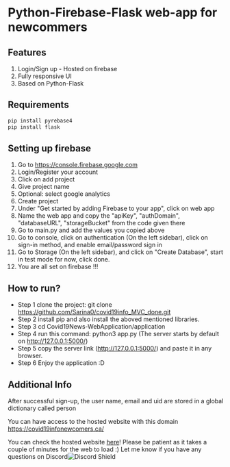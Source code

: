 # Python-Firebase-Flask web-app for newcommers

## Features
1) Login/Sign up - Hosted on firebase
2) Fully responsive UI
3) Based on Python-Flask

## Requirements
```bash
pip install pyrebase4
pip install flask
```

## Setting up firebase

1) Go to https://console.firebase.google.com
2) Login/Register your account
3) Click on add project
4) Give project name
5) Optional: select google analytics
6) Create project
7) Under "Get started by adding Firebase to your app", click on web app
8) Name the web app and copy the "apiKey", "authDomain", "databaseURL", "storageBucket" from the code given there
9) Go to main.py and add the values you copied above
10) Go to console, click on authentication (On the left sidebar), click on sign-in method, and enable email/password sign in
11) Go to Storage (On the left sidebar), and click on "Create Database", start in test mode for now, click done.
12) You are all set on firebase !!!

## How to run?

- Step 1 clone the project: git clone https://github.com/Sarina0/covid19info_MVC_done.git
- Step 2 install pip and also install the aboved mentioned libraries.
- Step 3 cd Covid19News-WebApplication/application
- Step 4 run this command: python3 app.py  (The server starts by default on http://127.0.0.1:5000/)
- Step 5 copy the server link (http://127.0.0.1:5000/) and paste it in any browser.
- Step 6 Enjoy the application :D 


## Additional Info



After successful sign-up, the user name, email and uid are stored in a global dictionary called person

You can have access to the hosted website with this domain https://covid19infonewcomers.ca/ 

You can check the hosted website [here](https://covidweb-flask-1.onrender.com/)!
Please be patient as it takes a couple of minutes for the web to load :)
Let me know if you have any questions on Discord![Discord Shield](https://discord.com/api/guilds/[sarina7426]/widget.png?style=shield)

